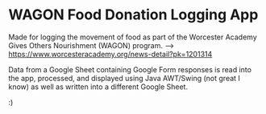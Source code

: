 # WAGON Food Donation Logging App
Made for logging the movement of food as part of the Worcester Academy Gives Others Nourishment (WAGON) program. --> https://www.worcesteracademy.org/news-detail?pk=1201314 

Data from a Google Sheet containing Google Form responses is read into the app, processed, and displayed using Java AWT/Swing (not great I know) as well as written into a different Google Sheet.

:)
